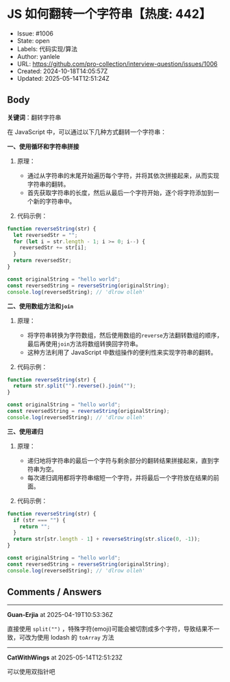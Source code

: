 # JS 如何翻转一个字符串【热度: 442】

- Issue: #1006
- State: open
- Labels: 代码实现/算法
- Author: yanlele
- URL: https://github.com/pro-collection/interview-question/issues/1006
- Created: 2024-10-18T14:05:57Z
- Updated: 2025-05-14T12:51:24Z

## Body

**关键词**：翻转字符串

在 JavaScript 中，可以通过以下几种方式翻转一个字符串：

**一、使用循环和字符串拼接**

1. 原理：

   - 通过从字符串的末尾开始遍历每个字符，并将其依次拼接起来，从而实现字符串的翻转。
   - 首先获取字符串的长度，然后从最后一个字符开始，逐个将字符添加到一个新的字符串中。

2. 代码示例：

```javascript
function reverseString(str) {
  let reversedStr = "";
  for (let i = str.length - 1; i >= 0; i--) {
    reversedStr += str[i];
  }
  return reversedStr;
}

const originalString = "hello world";
const reversedString = reverseString(originalString);
console.log(reversedString); // 'dlrow olleh'
```

**二、使用数组方法和`join`**

1. 原理：

   - 将字符串转换为字符数组，然后使用数组的`reverse`方法翻转数组的顺序，最后再使用`join`方法将数组转换回字符串。
   - 这种方法利用了 JavaScript 中数组操作的便利性来实现字符串的翻转。

2. 代码示例：

```javascript
function reverseString(str) {
  return str.split("").reverse().join("");
}

const originalString = "hello world";
const reversedString = reverseString(originalString);
console.log(reversedString); // 'dlrow olleh'
```

**三、使用递归**

1. 原理：

   - 递归地将字符串的最后一个字符与剩余部分的翻转结果拼接起来，直到字符串为空。
   - 每次递归调用都将字符串缩短一个字符，并将最后一个字符放在结果的前面。

2. 代码示例：

```javascript
function reverseString(str) {
  if (str === "") {
    return "";
  }
  return str[str.length - 1] + reverseString(str.slice(0, -1));
}

const originalString = "hello world";
const reversedString = reverseString(originalString);
console.log(reversedString); // 'dlrow olleh'
```


## Comments / Answers

---

**Guan-Erjia** at 2025-04-19T10:53:36Z

直接使用 `split("")` ，特殊字符(emoji)可能会被切割成多个字符，导致结果不一致，可改为使用 lodash 的 `toArray` 方法

---

**CatWithWings** at 2025-05-14T12:51:23Z

可以使用双指针吧

